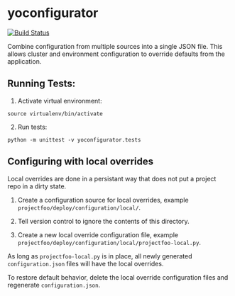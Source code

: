 # yoconfigurator

[![Build Status](https://api.travis-ci.org/yola/yoconfigurator.svg)](https://travis-ci.org/yola/yoconfigurator)


Combine configuration from multiple sources into a single JSON file.
This allows cluster and environment configuration to override defaults
from the application.


## Running Tests:

1. Activate virtual environment:

  ```
  source virtualenv/bin/activate
  ```

2. Run tests:

  ```
  python -m unittest -v yoconfigurator.tests
  ```


## Configuring with local overrides

Local overrides are done in a persistant way that does not put a project repo in a dirty state.

1. Create a configuration source for local overrides, example `projectfoo/deploy/configuration/local/`.

1. Tell version control to ignore the contents of this directory.

1. Create a new local override configuration file, example `projectfoo/deploy/configuration/local/projectfoo-local.py`.

As long as `projectfoo-local.py` is in place, all newly generated `configuration.json` files will have the local overrides.

To restore default behavior, delete the local override configuration files and regenerate `configuration.json`.
